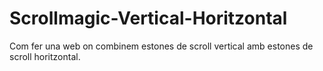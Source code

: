 # Scrollmagic-Vertical-Horitzontal
Com fer una web on combinem estones de scroll vertical amb estones de scroll horitzontal.
